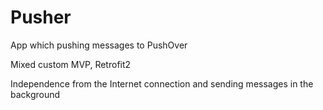 # Pusher
App which pushing messages to PushOver

Mixed custom MVP, Retrofit2

Independence from the Internet connection and sending messages in the background

